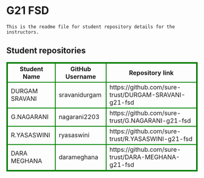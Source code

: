 # G21 FSD
    This is the readme file for student repository details for the instructors.
## Student repositories 
<table style="border : 2px solid green; width:100%;">
<tr >
<th style="border : 2px solid green;">Student Name</th>
<th style="border : 2px solid green;">GitHub Username</th>
<th style="border : 2px solid green;">Repository link</th>
</tr>
<tr style="border : 2px solid green;">
<td style="border : 2px solid green;">DURGAM SRAVANI</td> 

<td style="border : 2px solid green;">sravanidurgam</td> 

<td style="border : 2px solid green;">https://github.com/sure-trust/DURGAM-SRAVANI-g21-fsd</td> 
</tr>

<tr style="border : 2px solid green;">
<td style="border : 2px solid green;">G.NAGARANI</td> 

<td style="border : 2px solid green;">nagarani2203</td> 

<td style="border : 2px solid green;">https://github.com/sure-trust/G.NAGARANI-g21-fsd</td> 
</tr>

<tr style="border : 2px solid green;">
<td style="border : 2px solid green;">R.YASASWINI</td> 

<td style="border : 2px solid green;">ryasaswini</td> 

<td style="border : 2px solid green;">https://github.com/sure-trust/R.YASASWINI-g21-fsd</td> 
</tr>

<tr style="border : 2px solid green;">
<td style="border : 2px solid green;">DARA MEGHANA</td> 

<td style="border : 2px solid green;">darameghana</td> 

<td style="border : 2px solid green;">https://github.com/sure-trust/DARA-MEGHANA-g21-fsd</td> 
</tr>
